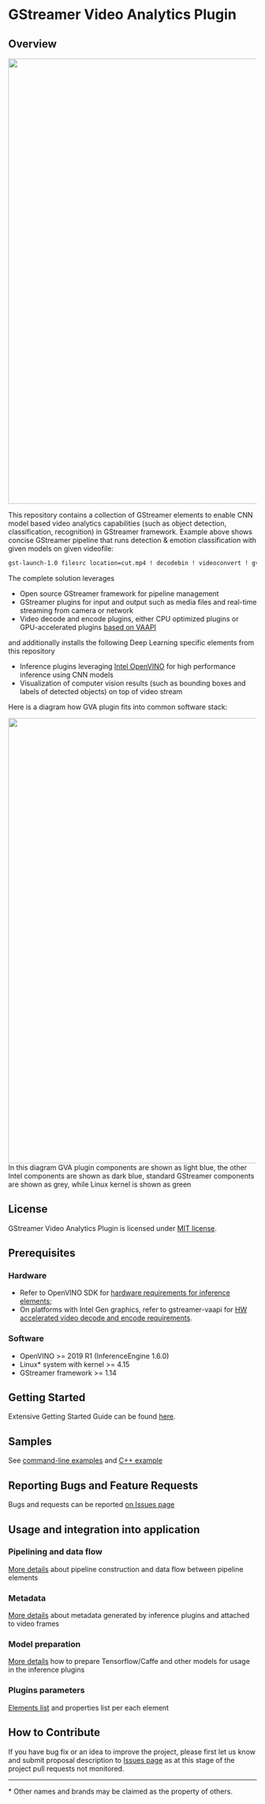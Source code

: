 # GStreamer Video Analytics Plugin

## Overview
<div align="center"><img src="intro.gif" width=900/></div>

This repository contains a collection of GStreamer elements to enable CNN model based video analytics capabilities (such as object detection, classification, recognition) in GStreamer framework. Example above shows concise GStreamer pipeline that runs detection & emotion classification with given models on given videofile:
```sh
gst-launch-1.0 filesrc location=cut.mp4 ! decodebin ! videoconvert ! gvadetect model=face-detection-adas-0001.xml ! gvaclassify model=emotions-recognition-retail-0003.xml model-proc=emotions-recognition-retail-0003.json ! gvawatermark ! ximagesink sync=false
```

The complete solution leverages
* Open source GStreamer framework for pipeline management
* GStreamer plugins for input and output such as media files and real-time streaming from camera or network
* Video decode and encode plugins, either CPU optimized plugins or GPU-accelerated plugins [based on VAAPI](https://github.com/GStreamer/gstreamer-vaapi)

and additionally installs the following Deep Learning specific elements from this repository
* Inference plugins leveraging [Intel OpenVINO](https://software.intel.com/en-us/openvino-toolkit) for high performance inference using CNN models
* Visualization of computer vision results (such as bounding boxes and labels of detected objects) on top of video stream

Here is a diagram how GVA plugin fits into common software stack:
<div align="center"><img src="https://user-images.githubusercontent.com/26006277/58497636-11285480-8185-11e9-80da-b812877bc898.png" width=900/></div>
In this diagram GVA plugin components are shown as light blue, the other Intel components are shown as dark blue,
standard GStreamer components are shown as grey, while Linux kernel is shown as green

## License
GStreamer Video Analytics Plugin is licensed under [MIT license](LICENSE).

## Prerequisites
### Hardware
* Refer to OpenVINO SDK for [hardware requirements for inference elements](https://software.intel.com/en-us/openvino-toolkit/hardware);
* On platforms with Intel Gen graphics, refer to gstreamer-vaapi for [HW accelerated video decode and encode requirements](https://github.com/GStreamer/gstreamer-vaapi).

### Software
* OpenVINO >= 2019 R1 (InferenceEngine 1.6.0)
* Linux* system with kernel >= 4.15
* GStreamer framework >= 1.14

## Getting Started
Extensive Getting Started Guide can be found [here](https://github.com/opencv/gst-video-analytics/wiki/Getting-Started-Guide-%5BR1.2%5D).

## Samples
See [command-line examples](samples/shell) and [C++ example](samples/cpp/face_attributes)

## Reporting Bugs and Feature Requests
Bugs and requests can be reported [on Issues page](https://github.com/opencv/gst-video-analytics/issues)

## Usage and integration into application
### Pipelining and data flow
[More details](https://github.com/opencv/gst-video-analytics/wiki/Data-flow) about pipeline construction and data flow between pipeline elements

### Metadata
[More details](https://github.com/opencv/gst-video-analytics/wiki/Metadata) about metadata generated by inference plugins and attached to video frames

### Model preparation
[More details](https://github.com/opencv/gst-video-analytics/wiki/Model-preparation) how to prepare Tensorflow/Caffe and other models for usage in the inference plugins

### Plugins parameters
[Elements list](https://github.com/opencv/gst-video-analytics/wiki/Elements) and properties list per each element

## How to Contribute
If you have bug fix or an idea to improve the project, please first let us know and submit proposal description to [Issues page](https://github.com/opencv/gst-video-analytics/issues)
as at this stage of the project pull requests not monitored.

---
\* Other names and brands may be claimed as the property of others.
